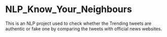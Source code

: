 # NLP_Know_Your_Neighbours
This is an NLP project used to check whether the Trending tweets are authentic or fake one by comparing the tweets with official news websites.
